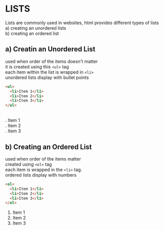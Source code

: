 # LISTS
Lists are commonly used in websites, html provides different types of lists
<br>  a) creating an unordered lists
<br>  b) creating an ordered list

## a) Creatin an Unordered List
used when order of the items doesn't matter
<br> it is created using this `<ul>` tag
<br> each item within the list is wrapped in `<li>`
<br> unordered lists display with bullet points
```html
<ul>
  <li>Item 1</li>
  <li>Item 2</li>
  <li>Item 3</li>
</ul>
```
<br> . Item 1
<br> . Item 2
<br> . Item 3

## b) Creating an Ordered List
used when order of the items matter
<br> created using `<ol>` tag
<br> each item is wrapped in the `<li>` tag.
<br> ordered lists display with numbers
```html
<ol>
  <li>Item 1</li>
  <li>Item 2</li>
  <li>Item 3</li>
</ol>
```


1. Item 1
2. Item 2
3. Item 3
